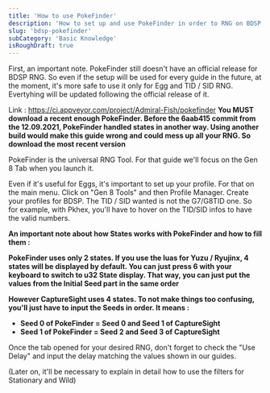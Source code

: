 ```yaml
---
title: 'How to use PokeFinder'
description: 'How to set up and use PokeFinder in order to RNG on BDSP'
slug: 'bdsp-pokefinder'
subCategory: 'Basic Knowledge'
isRoughDraft: true
---
```


First, an important note. PokeFinder still doesn't have an official release for BDSP RNG. So even if the setup will be used for every guide in the future, at the moment, it's more safe to use it only for Egg and TID / SID RNG. Evertyhing will be updated following the official release of it.

Link : https://ci.appveyor.com/project/Admiral-Fish/pokefinder
**You MUST download a recent enough PokeFinder. Before the 6aab415 commit from the 12.09.2021, PokeFinder handled states in another way. Using another build would make this guide wrong and could mess up all your RNG. So download the most recent version**

PokeFinder is the universal RNG Tool. For that guide we'll focus on the Gen 8 Tab when you launch it.

Even if it's useful for Eggs, it's important to set up your profile. For that on the main menu. Click on "Gen 8 Tools" and then Profile Manager. Create your profiles for BDSP. The TID / SID wanted is not the G7/G8TID one. So for example, with Pkhex, you'll have to hover on the TID/SID infos to have the valid numbers.

**An important note about how States works with PokeFinder and how to fill them :**

**PokeFinder uses only 2 states. If you use the luas for Yuzu / Ryujinx, 4 states will be displayed by default. You can just press 6 with your keyboard to switch to u32 State display. That way, you can just put the values from the Initial Seed part in the same order**

**However CaptureSight uses 4 states. To not make things too confusing, you'll just have to input the Seeds in order. It means :**

- **Seed 0 of PokeFinder = Seed 0 and Seed 1 of CaptureSight**
- **Seed 1 of PokeFinder = Seed 2 and Seed 3 of CaptureSight**

Once the tab opened for your desired RNG, don't forget to check the "Use Delay" and input the delay matching the values shown in our guides.

(Later on, it'll be necessary to explain in detail how to use the filters for Stationary and Wild)
